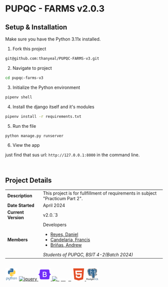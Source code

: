# PUPQC - FARMS v2.0.3

## Setup & Installation

Make sure you have the Python 3.11x installed.

1. Fork this project

```bash
git@github.com:thanyeal/PUPQC-FARMS-v3.git
```

2. Navigate to project

```bash
cd pupqc-farms-v3
```

3. Initialize the Python environment

```bash
pipenv shell
```

4. Install the django itself and it's modules

```bash
pipenv install -r requirements.txt
```

5. Run the file

```bash
python manage.py runserver
```

6. View the app

just find that sus url: `http://127.0.0.1:8000` in the command line.

<br />

## Project Details

|                     |                                                                                                                                                                                                                                                                                                                                                               |
| ------------------- | ------------------------------------------------------------------------------------------------------------------------------------------------------------------------------------------------------------------------------------------------------------------------------------------------------------------------------------------------------------- |
| **Description**     | This project is for fullfillment of requirements in subject "Practicum Part 2".                                                                                                                                                                                                                                                                             |
| **Date Started**    | April 2024                                                                                                                                                                                                                                                                                                                                               |
| **Current Version** | v2.0.`3                                                                                                                                                                                                                                                                                    
| **Members**         | Developers<ul><li>[Reyes, Daniel](https://github.com/daenyuhl)</li><li>[Candelaria, Francis](https://github.com/FrancisPog1)</li><li>[Briñas, Andrew](https://github.com/AJBrinas)</li></ul> _Students of PUPQC, BSIT 4-2(Batch 2024)_ |

<br />
<a href="#" target="_blank" rel="noreferrer"> <img src="https://raw.githubusercontent.com/devicons/devicon/1119b9f84c0290e0f0b38982099a2bd027a48bf1/icons/python/python-original-wordmark.svg" alt="python" width="40" height="40"/></a>
<a href="#" target="_blank" rel="noreferrer"> <img src="https://cdn.jsdelivr.net/gh/devicons/devicon/icons/jquery/jquery-original-wordmark.svg" alt="jquery" width="40" height="40"/> </a>
<a href="#" target="_blank" rel="noreferrer"> <img src="https://raw.githubusercontent.com/devicons/devicon/master/icons/bootstrap/bootstrap-plain.svg" alt="bootstrap" width="40" height="40"/> </a>
<a href="#" target="_blank" rel="noreferrer"> <img src="https://cdn.jsdelivr.net/gh/devicons/devicon/icons/django/django-plain.svg" alt="django" width="40" height="40" style="color: white !important;"/></a>          
<a href="#" target="_blank" rel="noreferrer"> <img src="https://raw.githubusercontent.com/devicons/devicon/master/icons/html5/html5-plain.svg" alt="html5" width="40" height="40"/> </a>      
<a href="#" target="_blank" rel="noreferrer"> <img src="https://raw.githubusercontent.com/devicons/devicon/1119b9f84c0290e0f0b38982099a2bd027a48bf1/icons/postgresql/postgresql-original-wordmark.svg" alt="Postgresql" width="40" height="40"/> </a>
